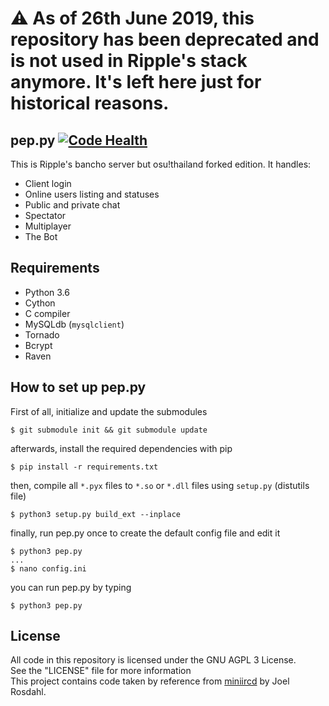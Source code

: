 # ⚠️ As of 26th June 2019, this repository has been deprecated and is not used in Ripple's stack anymore. It's left here just for historical reasons.
## pep.py [![Code Health](https://landscape.io/github/osuripple/pep.py/master/landscape.svg?style=flat)](https://landscape.io/github/osuripple/pep.py/master)

This is Ripple's bancho server but osu!thailand forked edition. It handles:
- Client login
- Online users listing and statuses
- Public and private chat
- Spectator
- Multiplayer
- The Bot

## Requirements
- Python 3.6
- Cython
- C compiler
- MySQLdb (`mysqlclient`)
- Tornado
- Bcrypt
- Raven

## How to set up pep.py
First of all, initialize and update the submodules
```
$ git submodule init && git submodule update
```
afterwards, install the required dependencies with pip
```
$ pip install -r requirements.txt
```
then, compile all `*.pyx` files to `*.so` or `*.dll` files using `setup.py` (distutils file)
```
$ python3 setup.py build_ext --inplace
```
finally, run pep.py once to create the default config file and edit it
```
$ python3 pep.py
...
$ nano config.ini
```
you can run pep.py by typing
```
$ python3 pep.py
```

## License
All code in this repository is licensed under the GNU AGPL 3 License.  
See the "LICENSE" file for more information  
This project contains code taken by reference from [miniircd](https://github.com/jrosdahl/miniircd) by Joel Rosdahl.
